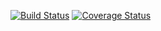 [![Build Status](https://travis-ci.org/nouname/lab1.svg?branch=master)](https://travis-ci.org/nouname/lab1)
[![Coverage Status](https://coveralls.io/repos/github/nouname/lab1/badge.svg?branch=master)](https://coveralls.io/github/nouname/lab1?branch=master)
